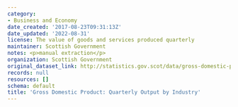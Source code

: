 ```yaml
---
category:
- Business and Economy
date_created: '2017-08-23T09:31:13Z'
date_updated: '2022-08-31'
license: The value of goods and services produced quarterly
maintainer: Scottish Government
notes: <p>manual extraction</p>
organization: Scottish Government
original_dataset_link: http://statistics.gov.scot/data/gross-domestic-product-quarterly-output-by-industry
records: null
resources: []
schema: default
title: 'Gross Domestic Product: Quarterly Output by Industry'
---
```

